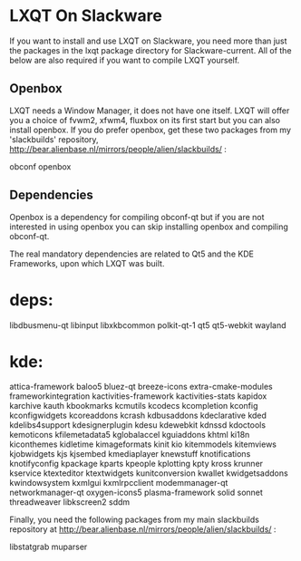 LXQT On Slackware
=================

If you want to install and use LXQT on Slackware, you need more than just
the packages in the lxqt package directory for Slackware-current.
All of the below are also required if you want to compile LXQT yourself.

Openbox
-------

LXQT needs a Window Manager, it does not have one itself.  LXQT will offer
you a choice of fvwm2, xfwm4, fluxbox on its first start but you can also
install openbox. If you do prefer openbox, get these two packages from my
'slackbuilds' repository,
http://bear.alienbase.nl/mirrors/people/alien/slackbuilds/ :

obconf
openbox

Dependencies
------------

Openbox is a dependency for compiling obconf-qt but if you are not interested
in using openbox you can skip installing openbox and compiling obconf-qt.

The real mandatory dependencies are related to Qt5 and the KDE Frameworks,
upon which LXQT was built.

# deps:
libdbusmenu-qt
libinput
libxkbcommon
polkit-qt-1
qt5
qt5-webkit
wayland

# kde:
attica-framework
baloo5
bluez-qt
breeze-icons
extra-cmake-modules
frameworkintegration
kactivities-framework
kactivities-stats
kapidox
karchive
kauth
kbookmarks
kcmutils
kcodecs
kcompletion
kconfig
kconfigwidgets
kcoreaddons
kcrash
kdbusaddons
kdeclarative
kded
kdelibs4support
kdesignerplugin
kdesu
kdewebkit
kdnssd
kdoctools
kemoticons
kfilemetadata5
kglobalaccel
kguiaddons
khtml
ki18n
kiconthemes
kidletime
kimageformats
kinit
kio
kitemmodels
kitemviews
kjobwidgets
kjs
kjsembed
kmediaplayer
knewstuff
knotifications
knotifyconfig
kpackage
kparts
kpeople
kplotting
kpty
kross
krunner
kservice
ktexteditor
ktextwidgets
kunitconversion
kwallet
kwidgetsaddons
kwindowsystem
kxmlgui
kxmlrpcclient
modemmanager-qt
networkmanager-qt
oxygen-icons5
plasma-framework
solid
sonnet
threadweaver
libkscreen2
sddm

Finally, you need the following packages from my main slackbuilds repository
at http://bear.alienbase.nl/mirrors/people/alien/slackbuilds/ :

libstatgrab
muparser
